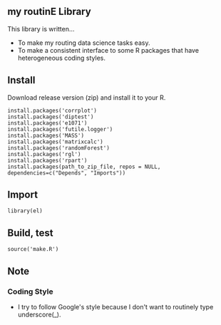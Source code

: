 ## my routinE Library

This library is written...

 - To make my routing data science tasks easy.
 - To make a consistent interface to some R packages that have heterogeneous coding styles.

## Install

Download release version (zip) and install it to your R.

```
install.packages('corrplot')
install.packages('diptest')
install.packages('e1071')
install.packages('futile.logger')
install.packages('MASS')
install.packages('matrixcalc')
install.packages('randomForest')
install.packages('rgl')
install.packages('rpart')
install.packages(path_to_zip_file, repos = NULL, dependencies=c("Depends", "Imports"))
```

## Import

```
library(el)
```

## Build, test

```
source('make.R')
```

## Note

### Coding Style

 - I try to follow Google's style because I don't want to routinely type underscore(_).

